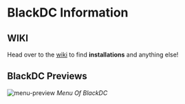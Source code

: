 # BlackDC Information
## WIKI
Head over to the [wiki](https://github.com/DrkTheDon/BlackDC/wiki) to find **installations** and anything else! 

## BlackDC Previews
![menu-preview](https://user-images.githubusercontent.com/74876947/156923538-699916ed-c902-4544-b066-362d4afb9489.png)
*Menu Of BlackDC*
